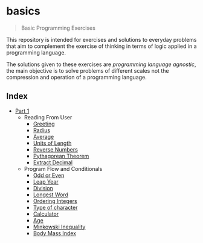 # basics
> Basic Programming Exercises

This repository is intended for exercises and solutions to everyday problems that aim to complement the exercise of thinking in terms of logic applied in a programming language.

The solutions given to these exercises are *programming language agnostic*, the main objective is to solve problems of different scales not the compression and operation of a programming language.

## Index
- [Part 1](https://github.com/BACS101/basics/blob/master/exercises/level1.md#basics---part-1)
  - Reading From User
    - [Greeting](https://github.com/BACS101/basics/blob/master/exercises/level1.md#greeting)
    - [Radius](https://github.com/BACS101/basics/blob/master/exercises/level1.md#radius)
    - [Average](https://github.com/BACS101/basics/blob/master/exercises/level1.md#average)
    - [Units of Length](https://github.com/BACS101/basics/blob/master/exercises/level1.md#units-of-length)
    - [Reverse Numbers](https://github.com/BACS101/basics/blob/master/exercises/level1.md#reverse-numbers)
    - [Pythagorean Theorem](https://github.com/BACS101/basics/blob/master/exercises/level1.md#pythagorean-theorem)
    - [Extract Decimal](https://github.com/BACS101/basics/blob/master/exercises/level1.md#extract-decimal)
  - Program Flow and Conditionals
    - [Odd or Even](https://github.com/BACS101/basics/blob/master/exercises/level1.md#odd-or-even)
    - [Leap Year](https://github.com/BACS101/basics/blob/master/exercises/level1.md#leap-year)
    - [Division](https://github.com/BACS101/basics/blob/master/exercises/level1.md#divison)
    - [Longest Word](https://github.com/BACS101/basics/blob/master/exercises/level1.md#longest-word)
    - [Ordering Integers](https://github.com/BACS101/basics/blob/master/exercises/level1.md#ordering-integers)
    - [Type of character](https://github.com/BACS101/basics/blob/master/exercises/level1.md#type-of-character)
    - [Calculator](https://github.com/BACS101/basics/blob/master/exercises/level1.md#calculator)
    - [Age](https://github.com/BACS101/basics/blob/master/exercises/level1.md#age)
    - [Minkowski Inequality](https://github.com/BACS101/basics/blob/master/exercises/level1.md#minkowski-inequality)
    - [Body Mass Index](https://github.com/BACS101/basics/blob/master/exercises/level1.md#body-mass-index)
